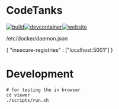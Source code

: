 # CodeTanks
[![build](https://github.com/code-tanks/code-tanks/actions/workflows/build.yml/badge.svg)](https://github.com/code-tanks/code-tanks/actions/workflows/build.yml)[![devcontainer](https://github.com/code-tanks/code-tanks/actions/workflows/devcontainer.yml/badge.svg)](https://github.com/code-tanks/code-tanks/actions/workflows/devcontainer.yml)[![website](https://github.com/code-tanks/website/actions/workflows/build.yml/badge.svg)](https://github.com/code-tanks/website/actions/workflows/build.yml)

/etc/docker/daemon.json

{
  "insecure-registries" : ["localhost:5001"] 
}

# Development

```
# for testing the in browser
cd viewer
./scripts/run.sh
```
